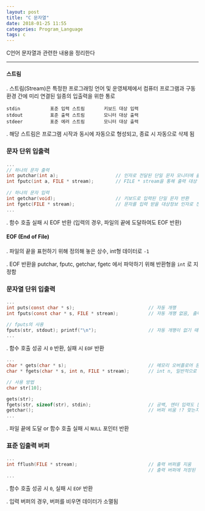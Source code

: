 ```yaml
---
layout: post
title: "C 문자열"
date: 2018-01-25 11:55
categories: Program_Language
tags: c
---
```


C언어 문자열과 관련한 내용을 정리한다

------

  #### 스트림

  . 스트림(Stream)은 특정한 프로그래밍 언어 및 운영체제에서 컴퓨터 프로그램과 구동 환경 간에 미리 연결된 일종의 입출력을 위한 통로

```
stdin			표준 입력 스트림		키보드 대상 입력
stdout			표준 출력 스트림		모니터 대상 출력
stdeer			표준 에러 스트림		모니터 대상 출력
```

  . 해당 스트림은 프로그램 시작과 동시에 자동으로 형성되고, 종료 시 자동으로 삭제 됨



### 문자 단위 입출력

```c
...
// 하나의 문자 출력
int putchar(int a);						// 인자로 전달된 단일 문자 모니터에 출력
int fputc(int a, FILE * stream);		// FILE * stream을 통해 출력 대상 지정 가능	
	
// 하나의 문자 입력
int getchar(void);						// 키보드로 입력된 단일 문자 반환
int fgetc(FILE * stream);				// 문자를 입력 받을 대상정보 인자로 전달
...  
```

   . 함수 호출 실패 시 EOF 반환 (입력의 경우, 파일의 끝에 도달하여도 EOF 반환)

#### EOF (End of File)

  . 파일의 끝을 표헌하기 위해 정의해 놓은 상수, int형 데이터로 `-1` 

  . EOF 반환을 putchar, fputc, getchar, fgetc 에서 파악하기 위해 반환형을 `int` 로 지정함

   

### 문자열 단위 입출력

```c
...
int puts(const char * s);							// 자동 개행
int fputs(const char * s, FILE * stream);			// 자동 개행 없음, 출력 대상 지정 가능

// fputs의 사용
fputs(str, stdout); printf("\n");					// 자동 개행이 없기 때문에, 강제 개행 필요
...
```

  . 함수 호출 성공 시 `0` 반환, 실패 시 `EOF` 반환

```c
...
char * gets(char * s);								// 메모리 오버플로어 문제가 발생할 수 있음
char * fgets(char * s, int n, FILE * stream);		// int n, 일반적으로 sizeof(type)만큼 입력

// 사용 방법 
char str[10];

gets(str);
fgets(str, sizeof(str), stdin);						// 공백, 엔터 입력도 문자열로 받아들이고 저장
getchar();											// 버퍼 비움 !? 맞는지 확인 필요
...  
```

  . 파일 끝에 도달 or 함수 호출 실패 시 `NULL` 포인터 반환



### 표준 입출력 버퍼

```c
...
int fflush(FILE * stream);							// 출력 버퍼를 지움
													// 출력 버퍼에 저장된 데이터를 목적지로 전송함
...
```

  . 함수 호출 성공 시 `0`,  실패 시 `EOF` 반환

  . 입력 버퍼의 경우, 버퍼를 비우면 데이터가 소멸됨

